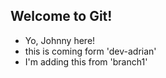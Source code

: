 ## Welcome to Git!

- Yo, Johnny here!
- this is coming form 'dev-adrian'
- I'm adding this from 'branch1'